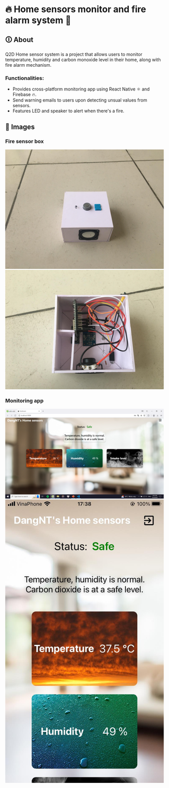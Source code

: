 # 🔥 Home sensors monitor and fire alarm system 🚨
## 🛈 About
Q2D Home sensor system is a project that allows users to monitor temperature, humidity and carbon monoxide level in their home, along with fire alarm mechanism.

### Functionalities:
+ Provides cross-platform monitoring app using React Native ⚛️ and Firebase 🔥.
+ Send warning emails to users upon detecting unsual values from sensors.
+ Features LED and speaker to alert when there's a fire.

## 📸 Images
### Fire sensor box
![Fire sensor](/images/system_1.jpg) 
![Fire sensor interior](/images/system_2.jpg)

### Monitoring app
![Web app](/images/app_web.png)
![Mobile app](/images/app_mobile.jpg)